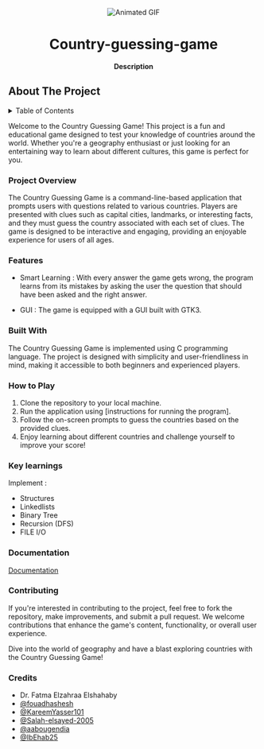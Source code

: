 <p align="center">
  <img src="https://media4.giphy.com/media/VI2UC13hwWin1MIfmi/giphy.gif?cid=ecf05e477i2c7rbnvoxvvte01xq2lefm0kln5r2f7ffjt6f3&ep=v1_gifs_search&rid=giphy.gif&ct=g" alt="Animated GIF">
</p>

 <h1 align="center">Country-guessing-game</h1>
<p align="center"><strong>Description</strong>
<br/>
<h2>About The Project</h2>
<details>
  <summary>Table of Contents</summary>
  <ol>
    <li>
      <a href="#project-overview">Project Overview</a>
    </li>
    <li>
      <a href="#features">Features</a>
      <ul>
        <li><a href="#built-with">Built With</a></li>
        <li><a href="#how-to-play">How to Play</a></li>
      </ul>
    </li>
    <li><a href="#key-learnings">Key learnings</a></li>
    <li><a href="#documentation">Documentation</a></li>
    <li><a href="#contributing">Contributing</a></li>
    <li><a href="#credits">Credits</a></li>
  </ol>
</details>


Welcome to the Country Guessing Game! This project is a fun and educational game designed to test your knowledge of countries around the world. Whether you're a geography enthusiast or just looking for an entertaining way to learn about different cultures, this game is perfect for you.


### Project Overview

The Country Guessing Game is a command-line-based application that prompts users with questions related to various countries. Players are presented with clues such as capital cities, landmarks, or interesting facts, and they must guess the country associated with each set of clues. The game is designed to be interactive and engaging, providing an enjoyable experience for users of all ages.

### Features
  
-  Smart Learning :   With every answer the game gets wrong, the program learns from its mistakes by asking the user the question that should have been asked and the right answer.

- GUI : The game is equipped with a GUI built with GTK3.


### Built With

The Country Guessing Game is implemented using C programming language. The project is designed with simplicity and user-friendliness in mind, making it accessible to both beginners and experienced players.

### How to Play

1. Clone the repository to your local machine.
2. Run the application using [instructions for running the program].
3. Follow the on-screen prompts to guess the countries based on the provided clues.
4. Enjoy learning about different countries and challenge yourself to improve your score!


### Key learnings 

 Implement :
 
- Structures
- Linkedlists
- Binary Tree
- Recursion (DFS)
- FILE I/O

### Documentation

[Documentation](https://drive.google.com/file/d/1-U57g7nLE5EgDWntP1lrRP-ET1LCCuBe/view?usp=drive_link)

### Contributing
If you're interested in contributing to the project, feel free to fork the repository, make improvements, and submit a pull request. We welcome contributions that enhance the game's content, functionality, or overall user experience.

Dive into the world of geography and have a blast exploring countries with the Country Guessing Game!

### Credits

- Dr. Fatma Elzahraa Elshahaby
- [@fouadhashesh](https://github.com/fouadhashesh)
- [@KareemYasser101](https://github.com/KareemYasser101)
- [@Salah-elsayed-2005](https://github.com/Salah-elsayed-2005)
- [@aabougendia](https://github.com/aabougendia)
- [@IbEhab25](https://github.com/IbEhab25)
